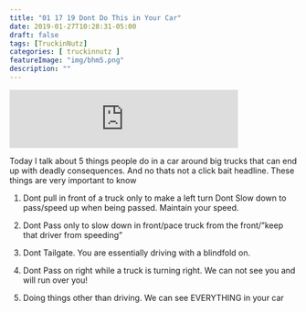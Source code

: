 ```yaml
---
title: "01 17 19 Dont Do This in Your Car"
date: 2019-01-27T10:28:31-05:00
draft: false
tags: [TruckinNutz]
categories: [ truckinnutz ]
featureImage: "img/bhm5.png"
description: ""
---
```


<iframe src="https://anchor.fm/TruckinNutz/embed/episodes/01-17-19-Dont-do-this-in-your-car-e2vdga" height="102px" width="400px" frameborder="0" scrolling="no"></iframe>

Today I talk about 5 things people do in a car around big trucks that can end up with deadly consequences. 
And no thats not a click bait headline. These things are very important to know

1. Dont pull in front of a truck only to make a left turn Dont Slow down to pass/speed up when being passed. 
Maintain your speed. 

2. Dont Pass only to slow down in front/pace truck from the front/”keep that driver from speeding” 
3. Dont Tailgate. You are essentially driving with a blindfold on. 
4. Dont Pass on right while a truck is turning right. We can not see you and will run over you! 
5. Doing things other than driving. We can see EVERYTHING in your car

